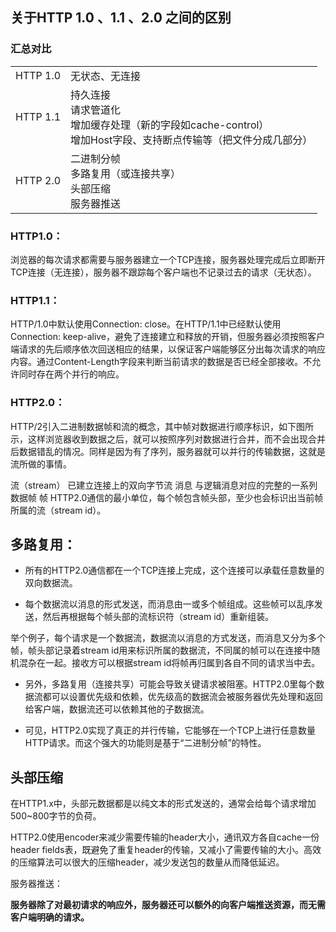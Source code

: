 关于HTTP 1.0 、1.1 、2.0 之间的区别
---

### 汇总对比

<table>
  <tr>
      <td>
        HTTP 1.0
      </td>
      <td>
        无状态、无连接
      </td>
  </tr>
  <tr>
        <td>
          HTTP 1.1
        </td>
        <td> 
             持久连接 <br/>
             请求管道化<br/>
             增加缓存处理（新的字段如cache-control）<br/>
             增加Host字段、支持断点传输等（把文件分成几部分）
        </td>
    </tr>
    <tr>
          <td>
            HTTP 2.0
          </td>
          <td>
            二进制分帧<br/>
            多路复用（或连接共享）<br/>
            头部压缩<br/>
            服务器推送
          </td>
      </tr>
</table>

### HTTP1.0：

浏览器的每次请求都需要与服务器建立一个TCP连接，服务器处理完成后立即断开TCP连接（无连接），服务器不跟踪每个客户端也不记录过去的请求（无状态）。

### HTTP1.1：

HTTP/1.0中默认使用Connection: close。在HTTP/1.1中已经默认使用Connection: keep-alive，避免了连接建立和释放的开销，但服务器必须按照客户端请求的先后顺序依次回送相应的结果，以保证客户端能够区分出每次请求的响应内容。通过Content-Length字段来判断当前请求的数据是否已经全部接收。不允许同时存在两个并行的响应。

### HTTP2.0：

HTTP/2引入二进制数据帧和流的概念，其中帧对数据进行顺序标识，如下图所示，这样浏览器收到数据之后，就可以按照序列对数据进行合并，而不会出现合并后数据错乱的情况。同样是因为有了序列，服务器就可以并行的传输数据，这就是流所做的事情。

流（stream）	已建立连接上的双向字节流
消息	与逻辑消息对应的完整的一系列数据帧
帧	HTTP2.0通信的最小单位，每个帧包含帧头部，至少也会标识出当前帧所属的流（stream id）。

## 多路复用：

+ 所有的HTTP2.0通信都在一个TCP连接上完成，这个连接可以承载任意数量的双向数据流。

+ 每个数据流以消息的形式发送，而消息由一或多个帧组成。这些帧可以乱序发送，然后再根据每个帧头部的流标识符（stream id）重新组装。

举个例子，每个请求是一个数据流，数据流以消息的方式发送，而消息又分为多个帧，帧头部记录着stream id用来标识所属的数据流，不同属的帧可以在连接中随机混杂在一起。接收方可以根据stream id将帧再归属到各自不同的请求当中去。

+ 另外，多路复用（连接共享）可能会导致关键请求被阻塞。HTTP2.0里每个数据流都可以设置优先级和依赖，优先级高的数据流会被服务器优先处理和返回给客户端，数据流还可以依赖其他的子数据流。

+ 可见，HTTP2.0实现了真正的并行传输，它能够在一个TCP上进行任意数量HTTP请求。而这个强大的功能则是基于“二进制分帧”的特性。

## 头部压缩

在HTTP1.x中，头部元数据都是以纯文本的形式发送的，通常会给每个请求增加500~800字节的负荷。

HTTP2.0使用encoder来减少需要传输的header大小，通讯双方各自cache一份header fields表，既避免了重复header的传输，又减小了需要传输的大小。高效的压缩算法可以很大的压缩header，减少发送包的数量从而降低延迟。

服务器推送：

**服务器除了对最初请求的响应外，服务器还可以额外的向客户端推送资源，而无需客户端明确的请求。**
